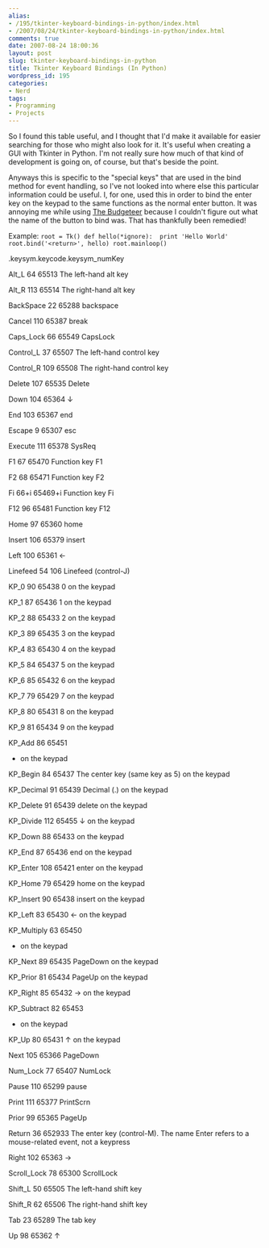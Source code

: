 ```yaml
---
alias:
- /195/tkinter-keyboard-bindings-in-python/index.html
- /2007/08/24/tkinter-keyboard-bindings-in-python/index.html
comments: true
date: 2007-08-24 18:00:36
layout: post
slug: tkinter-keyboard-bindings-in-python
title: Tkinter Keyboard Bindings (In Python)
wordpress_id: 195
categories:
- Nerd
tags:
- Programming
- Projects
---
```


So I found this table useful, and I thought that I'd make it available for easier searching for those who might also look for it.  It's useful when creating a GUI with Tkinter in Python.  I'm not really sure how much of that kind of development is going on, of course, but that's beside the point.

Anyways this is specific to the "special keys" that are used in the bind method for event handling, so I've not looked into where else this particular information could be useful.  I, for one, used this in order to bind the enter key on the keypad to the same functions as the normal enter button.  It was annoying me while using [The Budgeteer](http://www.goingthewongway.com/currently-programming/the-budgeteer/) because I couldn't figure out what the name of the button to bind was.  That has thankfully been remedied!

Example:
`root = Tk()
def hello(*ignore): 
    print 'Hello World'
root.bind('<return>', hello)
root.mainloop()
`



.keysym.keycode.keysym_numKey


Alt_L
64
65513
The left-hand alt key



Alt_R
113
65514
The right-hand alt key



BackSpace
22
65288
backspace



Cancel
110
65387
break



Caps_Lock
66
65549
CapsLock



Control_L
37
65507
The left-hand control key



Control_R
109
65508
The right-hand control key



Delete
107
65535
Delete



Down
104
65364
↓



End
103
65367
end



Escape
9
65307
esc



Execute
111
65378
SysReq



F1
67
65470
Function key F1



F2
68
65471
Function key F2



Fi
66+i
65469+i
Function key Fi



F12
96
65481
Function key F12



Home
97
65360
home



Insert
106
65379
insert



Left
100
65361
←



Linefeed
54
106
Linefeed (control-J)



KP_0
90
65438
0 on the keypad



KP_1
87
65436
1 on the keypad



KP_2
88
65433
2 on the keypad



KP_3
89
65435
3 on the keypad



KP_4
83
65430
4 on the keypad



KP_5
84
65437
5 on the keypad



KP_6
85
65432
6 on the keypad



KP_7
79
65429
7 on the keypad



KP_8
80
65431
8 on the keypad



KP_9
81
65434
9 on the keypad



KP_Add
86
65451
+ on the keypad



KP_Begin
84
65437
The center key (same key as 5) on the keypad



KP_Decimal
91
65439
Decimal (.) on the keypad



KP_Delete
91
65439
delete on the keypad



KP_Divide
112
65455
↓ on the keypad



KP_Down
88
65433
on the keypad



KP_End
87
65436
end on the keypad



KP_Enter
108
65421
enter on the keypad



KP_Home
79
65429
home on the keypad



KP_Insert
90
65438
insert on the keypad



KP_Left
83
65430
← on the keypad



KP_Multiply
63
65450
* on the keypad



KP_Next
89
65435
PageDown on the keypad



KP_Prior
81
65434
PageUp on the keypad



KP_Right
85
65432
→ on the keypad



KP_Subtract
82
65453
- on the keypad



KP_Up
80
65431
↑ on the keypad



Next
105
65366
PageDown



Num_Lock
77
65407
NumLock



Pause
110
65299
pause



Print
111
65377
PrintScrn



Prior
99
65365
PageUp



Return
36
652933
The enter key (control-M). The name Enter refers to a mouse-related event, not a keypress




Right
102
65363
→



Scroll_Lock
78
65300
ScrollLock



Shift_L
50
65505
The left-hand shift key



Shift_R
62
65506
The right-hand shift key



Tab
23
65289
The tab key



Up
98
65362
↑


